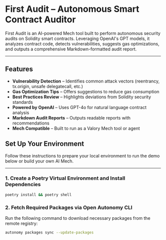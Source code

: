 # First Audit – Autonomous Smart Contract Auditor

First Audit is an AI-powered Mech tool built to perform autonomous security audits on Solidity smart contracts. Leveraging OpenAI's GPT models, it analyzes contract code, detects vulnerabilities, suggests gas optimizations, and outputs a comprehensive Markdown-formatted audit report.

---

## Features

- **Vulnerability Detection** – Identifies common attack vectors (reentrancy, tx.origin, unsafe delegatecall, etc.)
- **Gas Optimization Tips** – Offers suggestions to reduce gas consumption
- **Best Practices Review** – Highlights deviations from Solidity security standards
- **Powered by OpenAI** – Uses GPT-4o for natural language contract analysis
- **Markdown Audit Reports** – Outputs readable reports with recommendations
- **Mech Compatible** – Built to run as a Valory Mech tool or agent

## Set Up Your Environment

Follow these instructions to prepare your local environment to run the demo below or build your own AI Mech.

---

### 1. Create a Poetry Virtual Environment and Install Dependencies

```bash
poetry install && poetry shell
```

### 2. Fetch Required Packages via Open Autonomy CLI

Run the following command to download necessary packages from the remote registry:

```bash
autonomy packages sync --update-packages
```
